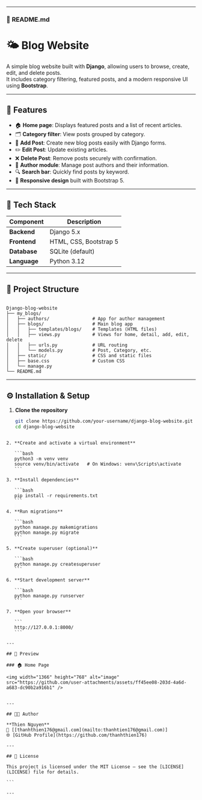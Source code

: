 
---

### 📝 **README.md**


# 🌤️  Blog Website

A simple blog website built with **Django**, allowing users to browse, create, edit, and delete posts.  
It includes category filtering, featured posts, and a modern responsive UI using **Bootstrap**.

---

## 🚀 Features

- 🏠 **Home page**: Displays featured posts and a list of recent articles.  
- 🗂️ **Category filter**: View posts grouped by category.  
- 📝 **Add Post**: Create new blog posts easily with Django forms.  
- ✏️ **Edit Post**: Update existing articles.  
- ❌ **Delete Post**: Remove posts securely with confirmation.  
- 👤 **Author module**: Manage post authors and their information.  
- 🔍 **Search bar**: Quickly find posts by keyword.  
- 💅 **Responsive design** built with Bootstrap 5.

---

## 🧩 Tech Stack

| Component | Description |
|------------|--------------|
| **Backend** | Django 5.x |
| **Frontend** | HTML, CSS, Bootstrap 5 |
| **Database** | SQLite (default) |
| **Language** | Python 3.12 |

---

## 📁 Project Structure

```

Django-blog-website
├── my_blogs/
│   ├── authors/                # App for author management
│   ├── blogs/                  # Main blog app
│   │   ├── templates/blogs/    # Templates (HTML files)
│   │   ├── views.py            # Views for home, detail, add, edit, delete
│   │   ├── urls.py             # URL routing
│   │   └── models.py           # Post, Category, etc.
│   ├── static/                 # CSS and static files
│   ├── base.css                # Custom CSS
│   └── manage.py
└── README.md

````

---

## ⚙️ Installation & Setup

1. **Clone the repository**
   ```bash
   git clone https://github.com/your-username/django-blog-website.git
   cd django-blog-website
````

2. **Create and activate a virtual environment**

   ```bash
   python3 -m venv venv
   source venv/bin/activate   # On Windows: venv\Scripts\activate
   ```

3. **Install dependencies**

   ```bash
   pip install -r requirements.txt
   ```

4. **Run migrations**

   ```bash
   python manage.py makemigrations
   python manage.py migrate
   ```

5. **Create superuser (optional)**

   ```bash
   python manage.py createsuperuser
   ```

6. **Start development server**

   ```bash
   python manage.py runserver
   ```

7. **Open your browser**

   ```
   http://127.0.0.1:8000/
   ```

---

## 📸 Preview

### 🏠 Home Page

<img width="1366" height="768" alt="image" src="https://github.com/user-attachments/assets/ff45ee08-203d-4a6d-a683-dc90b2a916b1" />


---

## 🧑‍💻 Author

**Thien Nguyen**
📧 [[thanhthien176@gmail.com](mailto:thanhtien176@gmail.com)]
🌐 [GitHub Profile](https://github.com/thanhthien176)

---

## 🪪 License

This project is licensed under the MIT License — see the [LICENSE](LICENSE) file for details.

```

---

